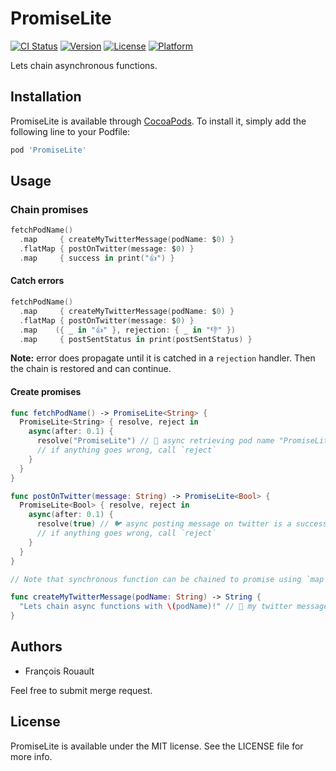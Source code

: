 # PromiseLite

[![CI Status](https://travis-ci.com/frouo/promise-lite.svg?branch=master)](https://travis-ci.com/github/frouo/promise-lite)
[![Version](https://img.shields.io/cocoapods/v/PromiseLite.svg?style=flat)](https://cocoapods.org/pods/PromiseLite)
[![License](https://img.shields.io/cocoapods/l/PromiseLite.svg?style=flat)](https://cocoapods.org/pods/PromiseLite)
[![Platform](https://img.shields.io/cocoapods/p/PromiseLite.svg?style=flat)](https://cocoapods.org/pods/PromiseLite)

Lets chain asynchronous functions.

## Installation

PromiseLite is available through [CocoaPods](https://cocoapods.org). To install it, simply add the following line to your Podfile:

```ruby
pod 'PromiseLite'
```

## Usage

### Chain promises

```swift
fetchPodName()
  .map     { createMyTwitterMessage(podName: $0) }
  .flatMap { postOnTwitter(message: $0) }
  .map     { success in print("👍") }
```

#### Catch errors

```swift
fetchPodName()
  .map     { createMyTwitterMessage(podName: $0) }
  .flatMap { postOnTwitter(message: $0) }
  .map    ({ _ in "👍" }, rejection: { _ in "👎" })
  .map     { postSentStatus in print(postSentStatus) }
```

**Note:** error does propagate until it is catched in a `rejection` handler. Then the chain is restored and can continue.

#### Create promises

```swift
func fetchPodName() -> PromiseLite<String> {
  PromiseLite<String> { resolve, reject in
    async(after: 0.1) {
      resolve("PromiseLite") // 💎 async retrieving pod name "PromiseLite" is a success, call `resolve`
      // if anything goes wrong, call `reject`
    }
  }
}

func postOnTwitter(message: String) -> PromiseLite<Bool> {
  PromiseLite<Bool> { resolve, reject in
    async(after: 0.1) {
      resolve(true) // 🐦 async posting message on twitter is a success, call `resolve`
      // if anything goes wrong, call `reject`
    }
  }
}

// Note that synchronous function can be chained to promise using `map`.

func createMyTwitterMessage(podName: String) -> String {
  "Lets chain async functions with \(podName)!" // 📝 my twitter message (sync)
}
```

## Authors

- François Rouault

Feel free to submit merge request.

## License

PromiseLite is available under the MIT license. See the LICENSE file for more info.

